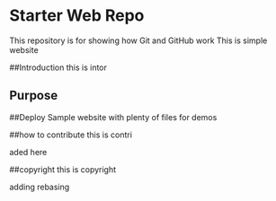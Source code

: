 # Starter Web Repo

This repository is for showing how Git and GitHub work
This is simple website

##Introduction
this  is intor

## Purpose
##Deploy
Sample website with plenty of files for demos

##how to contribute
this is contri

aded  here

##copyright
this is copyright

adding rebasing
